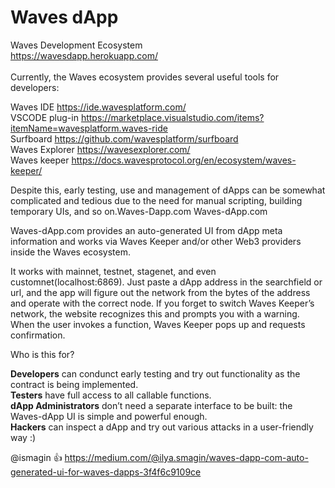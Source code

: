 # Waves dApp
Waves Development Ecosystem<br />
https://wavesdapp.herokuapp.com/<br /><br />
Currently, the Waves ecosystem provides several useful tools for developers:

Waves IDE https://ide.wavesplatform.com/ <br />
VSCODE plug-in https://marketplace.visualstudio.com/items?itemName=wavesplatform.waves-ride<br />
Surfboard https://github.com/wavesplatform/surfboard <br />
Waves Explorer https://wavesexplorer.com/ <br />
Waves keeper https://docs.wavesprotocol.org/en/ecosystem/waves-keeper/

Despite this, early testing, use and management of dApps can be somewhat complicated and tedious due to the need for manual scripting, building temporary UIs, and so on.Waves-Dapp.com
Waves-dApp.com

Waves-dApp.com provides an auto-generated UI from dApp meta information and works via Waves Keeper and/or other Web3 providers inside the Waves ecosystem.

It works with mainnet, testnet, stagenet, and even customnet(localhost:6869). Just paste a dApp address in the searchfield or url, and the app will figure out the network from the bytes of the address and operate with the correct node. If you forget to switch Waves Keeper’s network, the website recognizes this and prompts you with a warning.
When the user invokes a function, Waves Keeper pops up and requests confirmation.

Who is this for?

   **Developers** can condunct early testing and try out functionality as the contract is being implemented.<br />
   **Testers** have full access to all callable functions.<br />
   **dApp Administrators** don’t need a separate interface to be built: the Waves-dApp UI is simple and powerful enough.<br />
   **Hackers** can inspect a dApp and try out various attacks in a user-friendly way :)
    
@ismagin :+1: 
https://medium.com/@ilya.smagin/waves-dapp-com-auto-generated-ui-for-waves-dapps-3f4f6c9109ce


